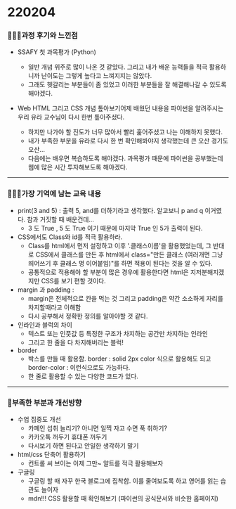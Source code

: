 # 220204

### 👨🏼‍🏫과정 후기와 느낀점

- SSAFY 첫 과목평가 (Python) 
  - 일반 개념 위주로 많이 나온 것 같았다. 그리고 내가 배운 능력들을 적극 활용하니까 난이도는 그렇게 높다고 느껴지지는 않았다. 
  - 그래도 헷갈리는 부분들이 좀 있었고 이러한 부분들을 잘 해결해나갈 수 있도록 해야겠다.

- Web HTML 그리고 CSS 개념 톺아보기어제 배웠던 내용을 파이썬을 알려주시는 우리 유라 교수님이 다시 한번 톺아주셨다.
  - 하지만 나가야 할 진도가 너무 많아서 빨리 훑어주셨고 나는 이해하지 못했다.
  - 내가 부족한 부분을 유라로 다시 한 번 확인해봐야지 생각했는데 큰 오산 경기도 오산...
  - 다음에는 배우면 복습하도록 해야겠다. 과목평가 때문에 파이썬을 공부했는데 웹에 많은 시간 투자해보도록 해야겠다.

---

### 💁🏼‍♂️가장 기억에 남는 교육 내용

- print(3 and 5) : 출력 5, and를 더하기라고 생각했다. 알고보니 p and q 이거였다. 참과 거짓할 때 배운건데...
  - 3 도 True , 5 도 True 이기 때문에 마지막 True 인 5가 출력이 된다.
- CSS에서도 Class와 id를 적극 활용하라.
  - Class를 html에서 먼저 설정하고 이후 '.클래스이름'을 활용했었는데, 그 반대로 CSS에서 클래스를 만든 후 html에서 class="만든 클래스 (여러개면 그냥 띄어쓰기 후 클래스 명 이어붙임)"를 하면 적용이 된다는 것을 알 수 있다.
  - 공통적으로 적용해야 할 부분이 많은 경우에 활용한다면 html은 지저분해지겠지만 CSS를 보기 편할 것이다. 
- margin 과 padding :
  - margin은 전체적으로 칸을 먹는 것 그리고 padding은 약간 소소하게 자리를 차지할때라고 이해함
  - 다시 공부해서 정확한 정의를 알아야할 것 같다.
- 인라인과 블럭의 차이
  - 텍스트 또는 인풋값 등 특정한 구조가 차지하는 공간만 차지하는 인라인
  - 그리고 한 줄을 다 차지해버리는 블럭!
- border
  - 박스를 만들 때 활용함. border : solid 2px color 식으로 활용해도 되고 border-color : 이런식으로도 가능하다.
  - 한 줄로 활용할 수 있는 다양한 코드가 있다.

---

### 💫부족한 부분과 개선방향

- 수업 집중도 개선
  - 카페인 섭취 늘리기? 아니면 일찍 자고 수면 푹 취하기?
  - 카카오톡 꺼두기 휴대폰 꺼두기
  - 다시보기 하면 된다고 안일한 생각하기 말기
- html/css 단축어 활용하기
  - 컨트롤 씨 브이는 이제 그만~ 알트를 적극 활용해보자
- 구글링
  - 구글링 할 때 자꾸 한국 블로그에 집착함. 이를 줄여보도록 하고 영어를 읽는 습관도 늘이자
  - mdn!!! CSS 활용할 때 확인해보기 (파이썬의 공식문서와 비슷한 홈페이지)
